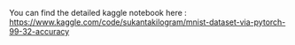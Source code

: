You can find the detailed kaggle notebook here : https://www.kaggle.com/code/sukantakilogram/mnist-dataset-via-pytorch-99-32-accuracy
